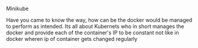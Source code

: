 Minikube

Have you came to know the way, how can be the docker would be managed to perform as intended. Its all about Kubernets who in short manages the docker and provide each of the container's IP to be constant not like in docker wheren ip of container gets changed regularly
